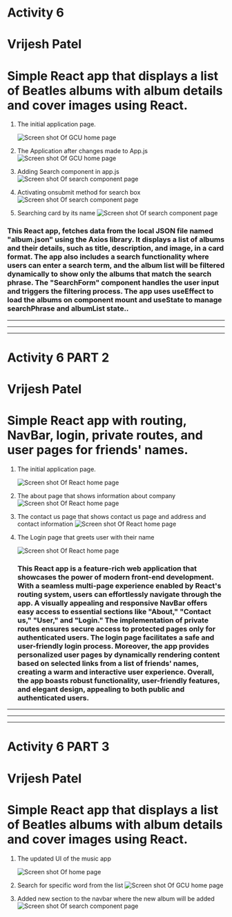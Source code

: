 # Activity 6 
# Vrijesh Patel
# Simple React app that displays a list of Beatles albums with album details and cover images using React.


1. The initial application page. 

   ![Screen shot Of GCU home page ](ss2.png)

2. The Application after changes made to App.js
 ![Screen shot Of GCU home page ](ss1.png)


3. Adding Search component in app.js
    ![Screen shot Of search component page ](ss3.PNG)

4. Activating onsubmit method for search box 
      ![Screen shot Of search component page ](ss4.png)

5. Searching card by its name 
     ![Screen shot Of search component page ](ss5.png)

 ###  This React app, fetches data from the local JSON file named "album.json" using the Axios library. It displays a list of albums and their details, such as title, description, and image, in a card format. The app also includes a search functionality where users can enter a search term, and the album list will be filtered dynamically to show only the albums that match the search phrase. The "SearchForm" component handles the user input and triggers the filtering process. The app uses useEffect to load the albums on component mount and useState to manage searchPhrase and albumList state..

 ---
 ---
---
# Activity 6 PART 2
# Vrijesh Patel
# Simple React app with routing, NavBar, login, private routes, and user pages for friends' names.



1. The initial application page. 

   ![Screen shot Of React home page ](ss6.png)

2. The about page that shows information about company
    ![Screen shot Of React home page ](ss7.png)
3. The contact us page that shows contact us page and address and contact information
      ![Screen shot Of React home page ](ss8.png)
4. The Login page that greets user with their name

      ![Screen shot Of React home page ](ss10.png)


     ### This React app is a feature-rich web application that showcases the power of modern front-end development. With a seamless multi-page experience enabled by React's routing system, users can effortlessly navigate through the app. A visually appealing and responsive NavBar offers easy access to essential sections like "About," "Contact us," "User," and "Login." The implementation of private routes ensures secure access to protected pages only for authenticated users. The login page facilitates a safe and user-friendly login process. Moreover, the app provides personalized user pages by dynamically rendering content based on selected links from a list of friends' names, creating a warm and interactive user experience. Overall, the app boasts robust functionality, user-friendly features, and elegant design, appealing to both public and authenticated users.


     
 ---
 ---
---
# Activity 6 PART 3
# Vrijesh Patel
# Simple React app that displays a list of Beatles albums with album details and cover images using React.

1. The updated UI of the music app

   ![Screen shot Of home page ](ss11.png)

2. Search for specific word from the list
 ![Screen shot Of GCU home page ](ss12.png)


3. Added new section to the navbar where the new album will be added
    ![Screen shot Of search component page ](ss13.PNG)

